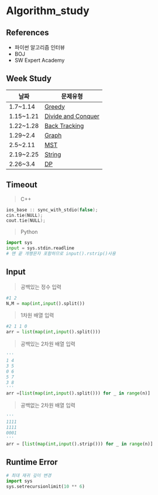 # Algorithm_study

## References
- 파이썬 알고리즘 인터뷰  
- BOJ  
- SW Expert Academy

## Week Study
|날짜|문제유형|
|------|---|
|1.7~1.14|[Greedy](https://github.com/jimin3263/Algorithm_study/tree/main/greedy)|
|1.15~1.21|[Divide and Conquer](https://github.com/jimin3263/Algorithm_study/tree/main/Divide%20and%20Conquer)|
|1.22~1.28|[Back Tracking](https://github.com/jimin3263/Algorithm_study/tree/main/Backtracking)|
|1.29~2.4|[Graph](https://github.com/jimin3263/Algorithm_study/tree/main/Graph)|
|2.5~2.11|[MST](https://github.com/jimin3263/Algorithm_study/tree/main/MST)|
|2.19~2.25|[String](https://github.com/jimin3263/Algorithm_study/tree/main/String)|
|2.26~3.4|[DP](https://github.com/jimin3263/Algorithm_study/tree/main/DP)|


## Timeout
> C++
```c++
ios_base :: sync_with_stdio(false); 
cin.tie(NULL);
cout.tie(NULL);
```

> Python
```python
import sys
input = sys.stdin.readline
# 맨 끝 개행문자 포함하므로 input().rstrip()사용
```

## Input
> 공백있는 정수 입력
```python
#1 2
N,M = map(int,input().split())
```
> 1차원 배열 입력
```python
#2 1 1 0
arr = list(map(int,input().split()))
```
> 공백있는 2차원 배열 입력
```python
'''
1 4
3 5
0 6
5 7
3 8
'''
arr =[list(map(int,input().split())) for _ in range(n)]
```
> 공백없는 2차원 배열 입력
```python
'''
1111
1111
0001
'''
arr = [list(map(int,input().strip())) for _ in range(n)]
```

## Runtime Error
```python
# 최대 재귀 깊이 변경
import sys
sys.setrecursionlimit(10 ** 6)
```
